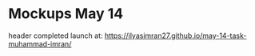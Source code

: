 # Mockups May 14

header completed
launch at:  https://ilyasimran27.github.io/may-14-task-muhammad-imran/
